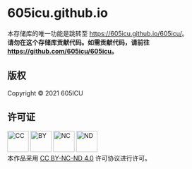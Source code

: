 # 605icu.github.io
本存储库的唯一功能是跳转至 <https://605icu.github.io/605icu/>。  
**请勿在这个存储库贡献代码。如需贡献代码，请前往<https://github.com/605icu/605icu>。**
## 版权
Copyright &copy; 2021 605ICU
## 许可证
[<img src="https://mirrors.creativecommons.org/presskit/icons/cc.png" alt="CC" width="48" />](https://creativecommons.org/licenses/by-nc-nd/4.0/deed.zh-Hans) [<img src="https://mirrors.creativecommons.org/presskit/icons/by.png" alt="BY" width="48" />](https://creativecommons.org/licenses/by-nc-nd/4.0/deed.zh-Hans) [<img src="https://mirrors.creativecommons.org/presskit/icons/nc-jp.png" alt="NC" width="48" />](https://creativecommons.org/licenses/by-nc-nd/4.0/deed.zh-Hans) [<img src="https://mirrors.creativecommons.org/presskit/icons/nd.png" alt="ND" width="48" />](https://creativecommons.org/licenses/by-nc-nd/4.0/deed.zh-Hans)  
本作品采用 [CC BY-NC-ND 4.0](https://creativecommons.org/licenses/by-nc-nd/4.0/deed.zh-Hans) 许可协议进行许可。
